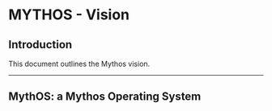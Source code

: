 # MYTHOS - Vision


## Introduction

This document outlines the Mythos vision.

---

## MythOS: a Mythos Operating System

